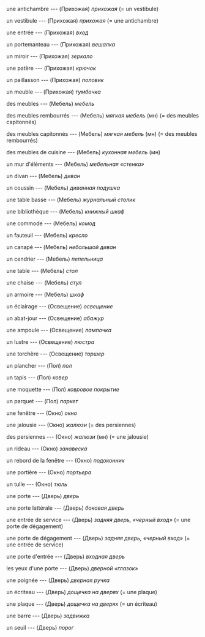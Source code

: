 une antichambre --- (Прихожая)
*прихожая*
(= un vestibule)



un vestibule --- (Прихожая)
*прихожая*
(= une antichambre)



une entrée --- (Прихожая)
*вход*



un portemanteau --- (Прихожая)
*вешалка*



un miroir --- (Прихожая)
*зеркало*



une patère --- (Прихожая)
*крючок*



un paillasson --- (Прихожая)
*половик*



un meuble --- (Прихожая)
*тумбочка*



des meubles --- (Мебель)
*мебель*



des meubles rembourrés --- (Мебель)
*мягкая мебель*
(мн)
(= des meubles capitonnés)



des meubles capitonnés --- (Мебель)
*мягкая мебель*
(мн)
(= des meubles rembourrés)



des meubles de cuisine --- (Мебель)
*кухонная мебель*
(мн)



un mur d'éléments --- (Мебель)
*мебельная «стенка»*



un divan --- (Мебель)
*диван*



un coussin --- (Мебель)
*диванная подушка*



une table basse --- (Мебель)
*журнальный столик*



une bibliothèque --- (Мебель)
*книжный шкаф*



une commode --- (Мебель)
*комод*



un fauteuil --- (Мебель)
*кресло*



un canapé --- (Мебель)
*небольшой диван*



un cendrier --- (Мебель)
*пепельница*



une table --- (Мебель)
*стол*



une chaise --- (Мебель)
*стул*



un armoire --- (Мебель)
*шкаф*



un éclairage --- (Освещение)
*освещение*



un abat-jour --- (Освещение)
*абажур*



une ampoule --- (Освещение)
*лампочка*



un lustre --- (Освещение)
*люстра*



une torchère --- (Освещение)
*торшер*



un plancher --- (Пол)
*пол*



un tapis --- (Пол)
*ковер*



une moquette --- (Пол)
*ковровое покрытие*



un parquet --- (Пол)
*паркет*



une fenêtre --- (Oкно)
*окно*



une jalousie --- (Oкно)
*жалюзи*
(= des persiennes)



des persiennes --- (Oкно)
*жалюзи*
(мн)
(= une jalousie)



un rideau --- (Oкно)
*занавеска*



un rebord de la fenêtre --- (Oкно)
*подоконник*



une portière --- (Oкно)
*портьера*



un tulle --- (Oкно)
*тюль*



une porte --- (Дверь)
*дверь*



une porte lattérale --- (Дверь)
*боковая дверь*



une entrée de service --- (Дверь)
*задняя дверь, «черный вход»*
(= une porte de dégagement)



une porte de dégagement --- (Дверь)
*задняя дверь, «черный вход»*
(= une entrée de service)



une porte d'entrée --- (Дверь)
*входная дверь*



les yeux d'une porte --- (Дверь)
*дверной «глазок»*



une poignée --- (Дверь)
*дверная ручка*



un écriteau --- (Дверь)
*дощечка на дверях*
(= une plaque)



une plaque --- (Дверь)
*дощечка на дверях*
(= un écriteau)



une barre --- (Дверь)
*задвижка*



un seuil --- (Дверь)
*порог*